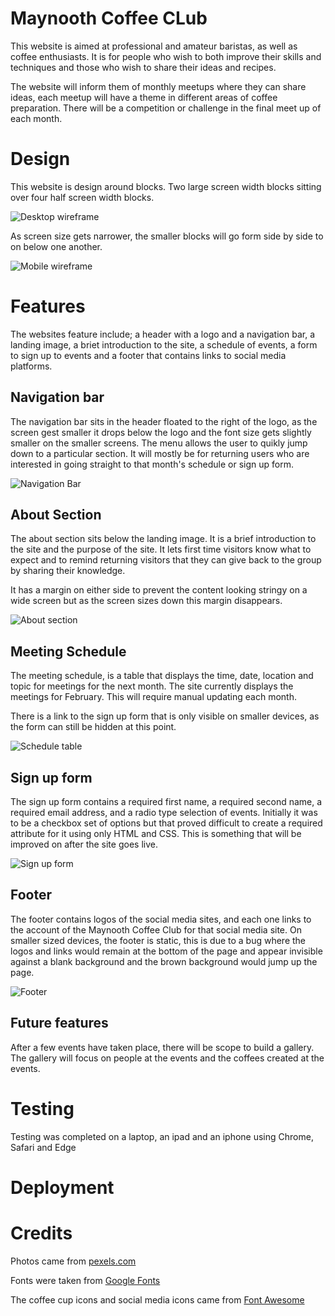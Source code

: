 # Maynooth Coffee CLub

This website is aimed at professional and amateur baristas, as well as coffee enthusiasts. It is for people who wish to both improve their skills and techniques and those who wish to share their ideas and recipes. 

The website will inform them of monthly meetups where they can share ideas, each meetup will have a theme in different areas of coffee preparation. There will be a competition or challenge in the final meet up of each month. 

# Design

This website is design around blocks. Two large screen width blocks sitting over four half screen width blocks.

![Desktop wireframe](assets/docs/desktop-wireframe.png)

As screen size gets narrower, the smaller blocks will go form side by side to on below one another.

![Mobile wireframe](assets/docs/mobile-wireframe.png)

# Features

The websites feature include; a header with a logo and a navigation bar, a landing image, a briet introduction to the site, a schedule of events, a form to sign up to events and a footer that contains links to social media platforms.

## Navigation bar

The navigation bar sits in the header floated to the right of the logo, as the screen gest smaller it drops below the logo and the font size gets slightly smaller on the smaller screens. The menu allows the user to quikly jump down to a particular section. It will mostly be for returning users who are interested in going straight to that month's schedule or sign up form.

![Navigation Bar](assets/docs/navbar.png)

## About Section

The about section sits below the landing image. It is a brief introduction to the site and the purpose of the site. It lets first time visitors know what to expect and to remind returning visitors that they can give back to the group by sharing their knowledge. 

It has a margin on either side to prevent the content looking stringy on a wide screen but as the screen sizes down this margin disappears.

![About section](assets/docs/about.png)

## Meeting Schedule

The meeting schedule, is a table that displays the time, date, location and topic for meetings for the next month. The site currently displays the meetings for February. This will require manual updating each month. 

There is a link to the sign up form that is only visible on smaller devices, as the form can still be hidden at this point.

![Schedule table](assets/docs/schedule-table.png)

## Sign up form

The sign up form contains a required first name, a required second name, a required email address, and a radio type selection of events. Initially it was to be a checkbox set of options but that proved difficult to create a required attribute for it using only HTML and CSS. This is something that will be improved on after the site goes live.

![Sign up form](assets/docs/form.png)

## Footer

The footer contains logos of the social media sites, and each one links to the account of the Maynooth Coffee Club for that social media site. On smaller sized devices, the footer is static, this is due to a bug where the logos and links would remain at the bottom of the page and appear invisible against a blank background and the brown background would jump up the page.

![Footer](assets/docs/footer.png)

## Future features

After a few events have taken place, there will be scope to build a gallery. The gallery will focus on people at the events and the coffees created at the events. 



# Testing

Testing was completed on a laptop, an ipad and an iphone using Chrome, Safari and Edge

# Deployment

# Credits

Photos came from [pexels.com](https://www.pexels.com/)

Fonts were taken from [Google Fonts](https://fonts.google.com/)

The coffee cup icons and social media icons came from [Font Awesome](https://fontawesome.com/)
